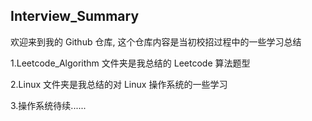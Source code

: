 ## Interview_Summary

欢迎来到我的 Github 仓库, 这个仓库内容是当初校招过程中的一些学习总结

1.Leetcode_Algorithm 文件夹是我总结的 Leetcode 算法题型

2.Linux 文件夹是我总结的对 Linux 操作系统的一些学习

3.操作系统待续......